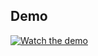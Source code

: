## Demo

[![Watch the demo]([https://img.youtube.com/vi/5zeeyEwEy7A/0.jpg)](https://youtu.be/5zeeyEwEy7A](https://youtube.com/shorts/60Qa-pfBW8c?feature=share))
